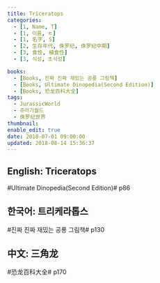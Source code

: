 ```yaml
---
title: Triceratops
categories:
  - [1, Name, T]
  - [1, 이름, ㅌ]
  - [1, 名字, S]
  - [2, 生存年代, 侏罗纪, 侏罗纪中期]
  - [3, 食性, 植食性]
  - [3, 식성, 초식성]

books:
  - [Books, 진짜 진짜 재밌는 공룡 그림책]
  - [Books, Ultimate Dinopedia(Second Edition)]
  - [Books, 恐龙百科大全]
tags:
  - JurassicWorld
  - 쥬라기월드
  - 侏罗纪世界
thumbnail:
enable_edit: true
date: 2018-07-01 09:00:00
updated: 2018-08-14 15:36:37
---
```


## English: Triceratops

#Ultimate Dinopedia(Second Edition)# p86

## 한국어: 트리케라톱스

#진짜 진짜 재밌는 공룡 그림책# p130

## 中文: 三角龙

#恐龙百科大全# p170
